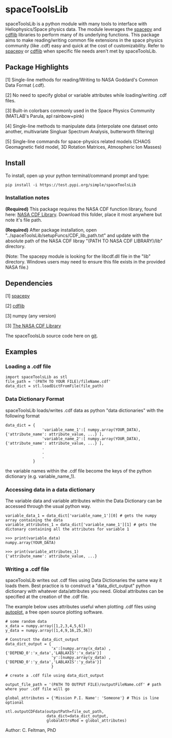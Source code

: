 # spaceToolsLib

spaceToolsLib is a python module with many tools to interface with Heliophysics/Space physics data. The module leverages the [spacepy](https://spacepy.github.io/) and [cdflib](https://pypi.org/project/cdflib/) libraries 
to perform many of its underlying functions. This package aims to make reading/writing common file extensions in the space physics community (like .cdf) easy and quick at the cost of customizability. Refer to [spacepy](https://spacepy.github.io/) or [cdflib](https://pypi.org/project/cdflib/) when specific file needs aren't met by spaceToolsLib. 

## Package Highlights

[1] Single-line methods for reading/Writing to NASA Goddard's Common Data Format (.cdf).

[2] No need to specify global or variable attributes while loading/writing .cdf files. 

[3] Built-in colorbars commonly used in the Space Physics Community (MATLAB's Parula, apl rainbow+pink)

[4] Single-line methods to manipulate data (interpolate one dataset onto another, multivariate Singluar Spectrum Analysis, butterworth filtering)

[5] Single-line commands for space-physics related models (CHAOS Geomagnetic field model, 3D Rotation Matrices, Atmospheric Ion Masses) 


## **Install**
To install, open up your python terminal/command prompt and type:

```
pip install -i https://test.pypi.org/simple/spaceToolsLib
```

### Installation notes

**(Required)** This package requires the NASA CDF function library, found here: [NASA CDF Library](https://cdf.gsfc.nasa.gov/). Download this folder, place it most anywhere but note it's file path.

**(Required)** After package installation, open "../spaceToolsLib/setupFuncs/CDF_lib_path.txt" and update with the absolute path of the NASA CDF libray "(PATH TO NASA CDF LIBRARY)/lib" directory.

(Note: The spacepy module is looking for the libcdf.dll file in the "lib" directory. Windows users may need to ensure this file exists in the provided NASA file.)
## Dependencies
[1] [spacepy](https://spacepy.github.io/)

[2] [cdflib](https://pypi.org/project/cdflib/)

[3] numpy (any version)

[3] [The NASA CDF Library](https://cdf.gsfc.nasa.gov/)

The spaceToolsLib source code here on [git](https://github.com/Rundus/spaceToolsLib).



## Examples

### Loading a .cdf file
```
import spaceToolsLib as stl
file_path = '(PATH TO YOUR FILE)/fileName.cdf'
data_dict = stl.loadDictFromFile(file_path)
```

### Data Dictionary Format
spaceToolsLib loads/writes .cdf data as python "data dictionaries" with the following format
```
data_dict = {
                'variable_name_1':[ numpy.array(YOUR_DATA), {'attribute_name': attribute_value, ...} ],
                'variable_name_2':[ numpy.array(YOUR_DATA), {'attribute_name': attribute_value, ...} ],
                .
                .
                .
            }
```
the variable names within the .cdf file become the keys of the python dictionary (e.g. variable_name_1).

### Accessing data in a data dictionary
The variable data and variable attributes within the Data Dictionary can be accessed through the usual python way.

```
variable_data_1 = data_dict['variable_name_1'][0] # gets the numpy array containing the data
variable_attributes_1 = data_dict['variable_name_1'][1] # gets the dictonary containing all the attributes for variable 1

>>> print(variable_data)
numpy.array(YOUR_DATA)

>>> print(variable_attributes_1)
{'attribute_name': attribute_value, ...}
```

### Writing a .cdf file

spaceToolsLib writes out .cdf files using Data Dictionaries the same way it loads them. Best practice is to construct a "data_dict_output" python dictionary with whatever data/attributes you need. Global attributes can be specified at the creation of the .cdf file.

The example below uses attributes useful when plotting .cdf files using [autoplot](https://autoplot.org/), a free open source plotting software.

```
# some random data
x_data = numpy.array([1,2,3,4,5,6]) 
y_data = numpy.array([1,4,9,16,25,36])

# Construct the data_dict_output
data_dict_output = {
                    'x':[numpy.array(x_data) , {'DEPEND_0':'x_data','LABLAXIS':'x_data'}]
                    'y':[numpy.array(y_data) , {'DEPEND_0':'y_data','LABLAXIS':'y_data'}]
                    }
                    
# create a .cdf file using data_dict_output   

output_file_path = '(PATH TO OUTPUT FILE)/outputFileName.cdf' # path where your .cdf file will go

global_attributes = {'Mission P.I. Name': 'Someone'} # This is line optional

stl.outputCDFdata(outputPath=file_out_path, 
                  data_dict=data_dict_output,
                  globalAttrsMod = global_attributes) 
```


Author: C. Feltman, PhD